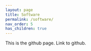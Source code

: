 ```yaml
---
layout: page
title: Software
permalink: /software/
nav_order: 5
has_children: true
---
```


This is the github page. Link to github.